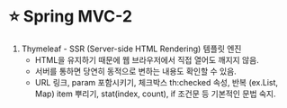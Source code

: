 # ⭐️ Spring MVC-2

1. Thymeleaf - SSR (Server-side HTML Rendering) 템플릿 엔진
    - HTML을 유지하기 때문에 웹 브라우저에서 직접 열어도 깨지지 않음.
    - 서버를 통하면 당연히 동적으로 변하는 내용도 확인할 수 있음.
    - URL 링크, param 포함시키기, 체크박스 th:checked 속성, 반복 (ex.List, Map) item 뿌리기, stat(index, count), if 조건문 등 기본적인 문법 숙지.

